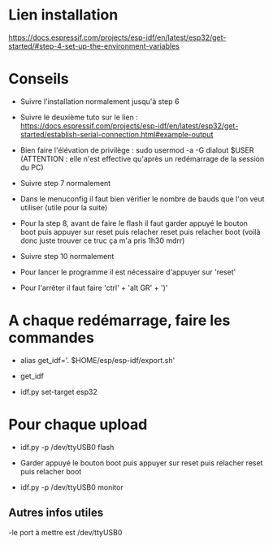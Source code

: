 # Lien installation #   

https://docs.espressif.com/projects/esp-idf/en/latest/esp32/get-started/#step-4-set-up-the-environment-variables

# Conseils #      

- Suivre l'installation normalement jusqu'à step 6     

- Suivre le deuxième tuto sur le lien : https://docs.espressif.com/projects/esp-idf/en/latest/esp32/get-started/establish-serial-connection.html#example-output     

- Bien faire l'élévation de privilège : sudo usermod -a -G dialout $USER (ATTENTION : elle n'est effective qu'après un redémarrage de la session du PC)     

- Suivre step 7 normalement     

- Dans le menuconfig il faut bien vérifier le nombre de bauds que l'on veut utiliser (utile pour la suite)    

- Pour la step 8, avant de faire le flash il faut garder appuyé le bouton boot puis appuyer sur reset puis relacher reset puis relacher boot (voilà donc juste trouver ce truc ça m'a pris 1h30 mdrr)     

- Suivre step 10 normalement     

- Pour lancer le programme il est nécessaire d'appuyer sur 'reset'    

- Pour l'arrêter il faut faire 'ctrl' + 'alt GR' + ')'      


# A chaque redémarrage, faire les commandes #    

- alias get_idf='. $HOME/esp/esp-idf/export.sh'       
  
- get_idf       

- idf.py set-target esp32     


# Pour chaque upload #     

- idf.py -p /dev/ttyUSB0 flash   

- Garder appuyé le bouton boot puis appuyer sur reset puis relacher reset puis relacher boot     

- idf.py -p /dev/ttyUSB0 monitor     


## Autres infos utiles ##       
 
-le port à mettre est /dev/ttyUSB0      
